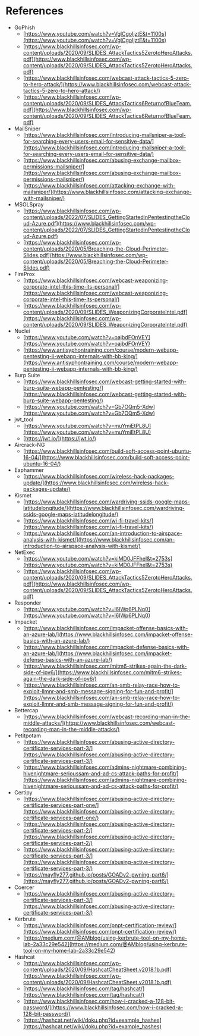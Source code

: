 # References

- GoPhish
    - [https://www.youtube.com/watch?v=VglCgoIjztE&t=1100s](https://www.youtube.com/watch?v=VglCgoIjztE&t=1100s)
    - [https://www.blackhillsinfosec.com/wp-content/uploads/2020/09/SLIDES_AttackTactics5ZerotoHeroAttacks.pdf](https://www.blackhillsinfosec.com/wp-content/uploads/2020/09/SLIDES_AttackTactics5ZerotoHeroAttacks.pdf)
    - [https://www.blackhillsinfosec.com/webcast-attack-tactics-5-zero-to-hero-attack/](https://www.blackhillsinfosec.com/webcast-attack-tactics-5-zero-to-hero-attack/)
    - [https://www.blackhillsinfosec.com/wp-content/uploads/2020/09/SLIDES_AttackTactics6ReturnofBlueTeam.pdf](https://www.blackhillsinfosec.com/wp-content/uploads/2020/09/SLIDES_AttackTactics6ReturnofBlueTeam.pdf)
- MailSniper
    - [https://www.blackhillsinfosec.com/introducing-mailsniper-a-tool-for-searching-every-users-email-for-sensitive-data/](https://www.blackhillsinfosec.com/introducing-mailsniper-a-tool-for-searching-every-users-email-for-sensitive-data/)
    - [https://www.blackhillsinfosec.com/abusing-exchange-mailbox-permissions-mailsniper/](https://www.blackhillsinfosec.com/abusing-exchange-mailbox-permissions-mailsniper/)
    - [https://www.blackhillsinfosec.com/attacking-exchange-with-mailsniper/](https://www.blackhillsinfosec.com/attacking-exchange-with-mailsniper/)
- MSOLSpray
    - [https://www.blackhillsinfosec.com/wp-content/uploads/2022/07/SLIDES_GettingStartedinPentestingtheCloud-Azure.pdf](https://www.blackhillsinfosec.com/wp-content/uploads/2022/07/SLIDES_GettingStartedinPentestingtheCloud-Azure.pdf)
    - [https://www.blackhillsinfosec.com/wp-content/uploads/2020/05/Breaching-the-Cloud-Perimeter-Slides.pdf](https://www.blackhillsinfosec.com/wp-content/uploads/2020/05/Breaching-the-Cloud-Perimeter-Slides.pdf)
- FireProx
    - [https://www.blackhillsinfosec.com/webcast-weaponizing-corporate-intel-this-time-its-personal/](https://www.blackhillsinfosec.com/webcast-weaponizing-corporate-intel-this-time-its-personal/)
    - [https://www.blackhillsinfosec.com/wp-content/uploads/2020/09/SLIDES_WeaponizingCorporateIntel.pdf](https://www.blackhillsinfosec.com/wp-content/uploads/2020/09/SLIDES_WeaponizingCorporateIntel.pdf)
- Nuclei
    - [https://www.youtube.com/watch?v=oajbdFOnVEY](https://www.youtube.com/watch?v=oajbdFOnVEY)
    - [https://www.antisyphontraining.com/course/modern-webapp-pentesting-ii-webapp-internals-with-bb-king/](https://www.antisyphontraining.com/course/modern-webapp-pentesting-ii-webapp-internals-with-bb-king/)
- Burp Suite
    - [https://www.blackhillsinfosec.com/webcast-getting-started-with-burp-suite-webapp-pentesting/](https://www.blackhillsinfosec.com/webcast-getting-started-with-burp-suite-webapp-pentesting/)
    - [https://www.youtube.com/watch?v=Gb7OQm5-Xdw](https://www.youtube.com/watch?v=Gb7OQm5-Xdw)
- jwt_tool
    - [https://www.youtube.com/watch?v=muYmiEtPL8U](https://www.youtube.com/watch?v=muYmiEtPL8U)
    - [https://jwt.io/](https://jwt.io/)
- Aircrack-NG
    - [https://www.blackhillsinfosec.com/build-soft-access-point-ubuntu-16-04/](https://www.blackhillsinfosec.com/build-soft-access-point-ubuntu-16-04/)
- Eaphammer
    - [https://www.blackhillsinfosec.com/wireless-hack-packages-update/](https://www.blackhillsinfosec.com/wireless-hack-packages-update/)
- Kismet
    - [https://www.blackhillsinfosec.com/wardriving-ssids-google-maps-latitudelongitude/](https://www.blackhillsinfosec.com/wardriving-ssids-google-maps-latitudelongitude/)
    - [https://www.blackhillsinfosec.com/wi-fi-travel-kits/](https://www.blackhillsinfosec.com/wi-fi-travel-kits/)
    - [https://www.blackhillsinfosec.com/an-introduction-to-airspace-analysis-with-kismet/](https://www.blackhillsinfosec.com/an-introduction-to-airspace-analysis-with-kismet/)
- NetExec
    - [https://www.youtube.com/watch?v=kiMD0JFFheI&t=2753s](https://www.youtube.com/watch?v=kiMD0JFFheI&t=2753s)
    - [https://www.blackhillsinfosec.com/wp-content/uploads/2020/09/SLIDES_AttackTactics5ZerotoHeroAttacks.pdf](https://www.blackhillsinfosec.com/wp-content/uploads/2020/09/SLIDES_AttackTactics5ZerotoHeroAttacks.pdf)
- Responder
    - [https://www.youtube.com/watch?v=l6IWp6PLNq0](https://www.youtube.com/watch?v=l6IWp6PLNq0)
- Impacket
    - [https://www.blackhillsinfosec.com/impacket-offense-basics-with-an-azure-lab/](https://www.blackhillsinfosec.com/impacket-offense-basics-with-an-azure-lab/)
    - [https://www.blackhillsinfosec.com/impacket-defense-basics-with-an-azure-lab/](https://www.blackhillsinfosec.com/impacket-defense-basics-with-an-azure-lab/)
    - [https://www.blackhillsinfosec.com/mitm6-strikes-again-the-dark-side-of-ipv6/](https://www.blackhillsinfosec.com/mitm6-strikes-again-the-dark-side-of-ipv6/)
    - [https://www.blackhillsinfosec.com/an-smb-relay-race-how-to-exploit-llmnr-and-smb-message-signing-for-fun-and-profit/](https://www.blackhillsinfosec.com/an-smb-relay-race-how-to-exploit-llmnr-and-smb-message-signing-for-fun-and-profit/)
- Bettercap
    - [https://www.blackhillsinfosec.com/webcast-recording-man-in-the-middle-attacks/](https://www.blackhillsinfosec.com/webcast-recording-man-in-the-middle-attacks/)
- Petitpotam
    - [https://www.blackhillsinfosec.com/abusing-active-directory-certificate-services-part-3/](https://www.blackhillsinfosec.com/abusing-active-directory-certificate-services-part-3/)
    - [https://www.blackhillsinfosec.com/admins-nightmare-combining-hivenightmare-serioussam-and-ad-cs-attack-paths-for-profit/](https://www.blackhillsinfosec.com/admins-nightmare-combining-hivenightmare-serioussam-and-ad-cs-attack-paths-for-profit/)
- Certipy
    - [https://www.blackhillsinfosec.com/abusing-active-directory-certificate-services-part-one/](https://www.blackhillsinfosec.com/abusing-active-directory-certificate-services-part-one/)
    - [https://www.blackhillsinfosec.com/abusing-active-directory-certificate-services-part-2/](https://www.blackhillsinfosec.com/abusing-active-directory-certificate-services-part-2/)
    - [https://www.blackhillsinfosec.com/abusing-active-directory-certificate-services-part-3/](https://www.blackhillsinfosec.com/abusing-active-directory-certificate-services-part-3/)
    - [https://mayfly277.github.io/posts/GOADv2-pwning-part6/](https://mayfly277.github.io/posts/GOADv2-pwning-part6/)
- Coercer
    - [https://www.blackhillsinfosec.com/abusing-active-directory-certificate-services-part-3/](https://www.blackhillsinfosec.com/abusing-active-directory-certificate-services-part-3/)
- Kerbrute
    - [https://www.blackhillsinfosec.com/pnpt-certification-review/](https://www.blackhillsinfosec.com/pnpt-certification-review/)
    - [https://medium.com/@AMblog/using-kerbrute-tool-on-my-home-lab-2a33c29e542](https://medium.com/@AMblog/using-kerbrute-tool-on-my-home-lab-2a33c29e542)
- Hashcat
    - [https://www.blackhillsinfosec.com/wp-content/uploads/2020/09/HashcatCheatSheet.v2018.1b.pdf](https://www.blackhillsinfosec.com/wp-content/uploads/2020/09/HashcatCheatSheet.v2018.1b.pdf)
    - [https://www.blackhillsinfosec.com/tag/hashcat/](https://www.blackhillsinfosec.com/tag/hashcat/)
    - [https://www.blackhillsinfosec.com/how-i-cracked-a-128-bit-password/](https://www.blackhillsinfosec.com/how-i-cracked-a-128-bit-password/)
    - [https://hashcat.net/wiki/doku.php?id=example_hashes](https://hashcat.net/wiki/doku.php?id=example_hashes)